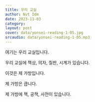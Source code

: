 ```yaml
---
title: 우리 교실
author: Nvt Idm
date: 2023-11-03
category: 
layout: post
cover: data/yonsei-reading-1-05.jpg
srcaudio: data/yonsei-reading-1-05.mp3
---
```


여기는 우리 교실입니다.

우리 교실에 책상, 의자, 칠판, 시계가 있습니다.

이것은 제 가방입니다.

제 가방은 큽니다.

제 가방에 책, 공책, 사전이 있습니다.
